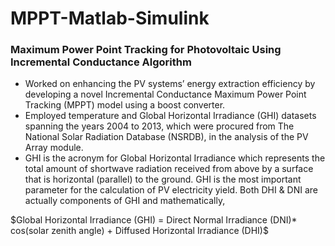 # MPPT-Matlab-Simulink

### Maximum Power Point Tracking for Photovoltaic Using Incremental Conductance Algorithm

* Worked on enhancing the PV systems’ energy extraction efficiency by developing a novel Incremental Conductance Maximum Power Point Tracking (MPPT) model using a boost converter.
* Employed temperature and Global Horizontal Irradiance (GHI) datasets spanning the years 2004 to 2013, which were procured from The National Solar Radiation Database (NSRDB), in the analysis of the PV Array module.
* GHI is the acronym for Global Horizontal Irradiance which represents the total amount of shortwave radiation received from above by a surface that is horizontal (parallel) to the ground. GHI is the most important parameter for the calculation of PV electricity yield. Both DHI & DNI are actually components of GHI and mathematically,

\$Global Horizontal Irradiance (GHI) = Direct Normal Irradiance (DNI)* cos(solar zenith angle)  +  Diffused Horizontal Irradiance (DHI)$
